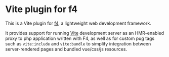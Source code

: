 # Vite plugin for f4

This is a Vite plugin for [f4](https://github.com/f4php/f4), a lightweight web development framework.

It provides support for running [Vite](https://vite.dev/) development server as an HMR-enabled proxy to php application written with F4, as well as for custom pug tags such as `vite:include` and `vite:bundle` to simplify integration between server-rendered pages and bundled vue/css/js resources.
